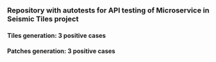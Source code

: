 ### Repository with autotests for API testing of Microservice in Seismic Tiles project
#### Tiles generation: 3 positive cases
#### Patches generation: 3 positive cases

